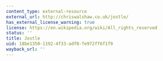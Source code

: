 ```yaml
---
content_type: external-resource
external_url: http://chriswalshaw.co.uk/jostle/
has_external_license_warning: true
license: https://en.wikipedia.org/wiki/All_rights_reserved
status: ''
title: Jostle
uid: 18be1350-1192-4f33-adf0-fe972ff6f1f9
wayback_url: ''
---
```


